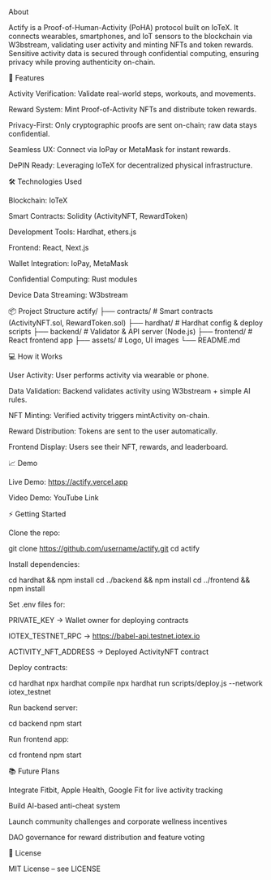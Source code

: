 About

Actify is a Proof-of-Human-Activity (PoHA) protocol built on IoTeX. It connects wearables, smartphones, and IoT sensors to the blockchain via W3bstream, validating user activity and minting NFTs and token rewards. Sensitive activity data is secured through confidential computing, ensuring privacy while proving authenticity on-chain.

🌟 Features

Activity Verification: Validate real-world steps, workouts, and movements.

Reward System: Mint Proof-of-Activity NFTs and distribute token rewards.

Privacy-First: Only cryptographic proofs are sent on-chain; raw data stays confidential.

Seamless UX: Connect via IoPay or MetaMask for instant rewards.

DePIN Ready: Leveraging IoTeX for decentralized physical infrastructure.

🛠 Technologies Used

Blockchain: IoTeX

Smart Contracts: Solidity (ActivityNFT, RewardToken)

Development Tools: Hardhat, ethers.js

Frontend: React, Next.js

Wallet Integration: IoPay, MetaMask

Confidential Computing: Rust modules

Device Data Streaming: W3bstream

📦 Project Structure
actify/
├── contracts/          # Smart contracts (ActivityNFT.sol, RewardToken.sol)
├── hardhat/            # Hardhat config & deploy scripts
├── backend/            # Validator & API server (Node.js)
├── frontend/           # React frontend app
├── assets/             # Logo, UI images
└── README.md

💻 How it Works

User Activity: User performs activity via wearable or phone.

Data Validation: Backend validates activity using W3bstream + simple AI rules.

NFT Minting: Verified activity triggers mintActivity on-chain.

Reward Distribution: Tokens are sent to the user automatically.

Frontend Display: Users see their NFT, rewards, and leaderboard.

📈 Demo

Live Demo: https://actify.vercel.app

Video Demo: YouTube Link

⚡ Getting Started

Clone the repo:

git clone https://github.com/username/actify.git
cd actify


Install dependencies:

cd hardhat && npm install
cd ../backend && npm install
cd ../frontend && npm install


Set .env files for:

PRIVATE_KEY → Wallet owner for deploying contracts

IOTEX_TESTNET_RPC → https://babel-api.testnet.iotex.io

ACTIVITY_NFT_ADDRESS → Deployed ActivityNFT contract

Deploy contracts:

cd hardhat
npx hardhat compile
npx hardhat run scripts/deploy.js --network iotex_testnet


Run backend server:

cd backend
npm start


Run frontend app:

cd frontend
npm start

📚 Future Plans

Integrate Fitbit, Apple Health, Google Fit for live activity tracking

Build AI-based anti-cheat system

Launch community challenges and corporate wellness incentives

DAO governance for reward distribution and feature voting

📝 License

MIT License – see LICENSE
